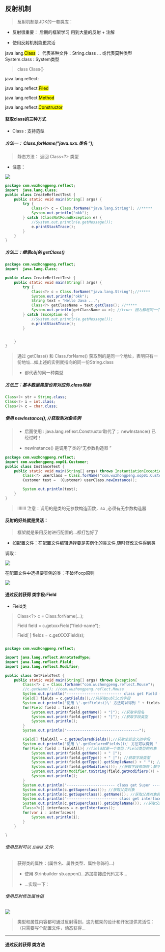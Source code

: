 ## 反射机制

> 反射机制是JDK的一套类库：

- 反射很重要： 后期的框架学习 用到大量的反射 + 注解

- 使用反射机制能更灵活

java.lang.<mark>Class</mark> ： 代表某种文件：String.class ... 或代表莫种类型 System.class : System类型

> class Class{}

java.lang.reflect:

java.lang.reflect.<mark>Filed</mark>

java.lang.reflect.<mark>Method</mark>

java.lang.reflect.<mark>Constructor</mark>

#### 获取class的三种方式

- Class<T> : 支持范型      

##### 方法一： Class.forName("java.xxx.类名 ");

> 静态方法： 返回 Class<?> 类型 

- 注意：

![](/home/administrator/.config/marktext/images/2024-10-05-19-51-53-image.png)

```java
package com.wuzhongpeng.reflect;
import  java.lang.Class;
public class CreateReflectTest {
    public static void main(String[] args) {
        try {
            Class<?> c = Class.forName("java.lang.String"); //*****
            System.out.println("okk");
        } catch (ClassNotFoundException e) {
            //System.out.println(e.getMessage());
            e.printStackTrace();
        }
    }
}
```

##### 方法二：继承obj的 getClass()

```java
package com.wuzhongpeng.reflect;
import  java.lang.Class;

public class CreateReflectTest {
    public static void main(String[] args) {
        try {
            Class<?> c = Class.forName("java.lang.String");//*****
            System.out.println("okk");
            String text = "Hello Java ...";
            Class<?> getClassName = text.getClass(); //*****    
            System.out.println(getClassName == c); //true: 因为都是同一个类型(class:string)
        } catch (Exception e) {
            //System.out.println(e.getMessage());
            e.printStackTrace();
        }


    }
}
```

> 通过 getClass()  和  Class.forName() 获取到的是同一个地址，表明只有一份地址...如上述的实例就指向的同一份String.class
> 
> - 都代表的同一种类型

##### 方法三：基本数据类型也有对应的.class映射

```java
Class<?> str = String.class;
Class<?> i = int.class;
Class<?> c = char.class;
```

##### 使用 newInstance(); //获取到对象实例

> - 后面使用 : java.lang.reflext.Constructor取代了； newInstance() 已经过时！
> 
> - newInstance() 是调用了类的“无参数构造器 ”

```java
package com.wuzhongpeng.reflect;
import com.wuzhongpeng.oop01.Customer;
public class InstanceTest {
    public static void main(String[] args) throws InstantiationException, IllegalAccessException, ClassNotFoundException {
        Class<?> userClass = Class.forName("com.wuzhongpeng.oop01.Customer");
        Customer test =  (Customer) userClass.newInstance();

        System.out.println(test);
    }
}
```

> !!!!!!! 注意：调用的是类的无参数构造函数，so ,必须有无参数构造器





#### 反射的好处就是灵活：

>  框架就是采用反射进行配置的...都打包好了

- 如配置文件：在配置文件编辑选择要是实例化的类文件,随时修改文件得到类

调取：

![](/home/administrator/.config/marktext/images/2024-10-05-22-17-22-image.png)

在配置文件中选择要实例的类：不破坏ocp原则

![](/home/administrator/.config/marktext/images/2024-10-05-22-17-37-image.png)





#### 通过反射获得 类字段:Field

- Field类

> Class<?> c = Class.forName(...);
> 
> Field field = c.getxxxField("field-name");
> 
> Field[ ] fields = c.getXXXField(s);  

```java

package com.wuzhongpeng.reflect;

import java.lang.reflect.AnnotatedType;
import java.lang.reflect.Field;
import java.lang.reflect.Modifier;

public class GetFieldTest {
    public static void main(String[] args) throws Exception{
        Class<?> c = Class.forName("com.wuzhongpeng.reflect.Mouse");
        //c.getName(); //com.wuzhongpeng.reflect.Mouse
        System.out.println("------------------------- class get Field -----------------------");
        Field[] fields = c.getFields();//只获取public的字段
        System.out.println("使用 \'.getFields()\' 方法可以得到 " + fields.length + "个字段");
        for(Field field : fields){
            System.out.print(field.getName() + "|"); //获取字段名
            System.out.print(field.getType() + "|"); //获取字段类型
            System.out.println();
        }
        System.out.println("---------------------------------");

        Field[] fieldAll = c.getDeclaredFields();//获取全部定义的字段
        System.out.println("使用 \'.getDeclaredFields()\' 方法可以得到 " + fields.length + "个字段-全部");
        for(Field field : fieldAll){ //field就是一个类型：Field类型的对象
            System.out.print(field.getName() + " |");
            System.out.print(field.getType() + " |"); //获取字段类型
            System.out.print(field.getType().getSimpleName() + " "); //获取字段简短类型名
            System.out.print(field.getModifiers()); //获取字段修饰符：数字int  0 2 8 23 ...组合值
            System.out.print(Modifier.toString(field.getModifiers()) + " "); //转换获得修饰符: 使用Modifier的静态方法转换出修饰符名...
            System.out.println();
        }
        System.out.println("---------------------- class get Super -----------------------------------------------");
        System.out.println(c.getSuperclass()); //获取父类对象
        System.out.println(c.getSuperclass().getName()); //获取父类对象的对象名
        System.out.println("----------------------- class get interfaces --------------------------------------------");
        System.out.println(c.getSuperclass().getSimpleName()); //获取父类对象(简短名)
        Class<?>[] interfaces = c.getInterfaces();
        for(var i : interfaces){
            System.out.println(i);
        }
    }

}

```

###### 使用反射可以  `反编译` 文件:

> 获得类的属性：(属性名、属性类型、属性修饰符...)
> 
> - 使用 Strinbuilder sb.appen()...追加拼接成代码文本...
> 
> - ...实现一下：

###### 使用反射修改属性值

![](/home/administrator/.config/marktext/images/2024-10-06-00-58-34-image.png)

> 类型和属性内容都可通过反射得到，这为框架的设计和开发提供灵活性：（只需要写个配置文件，动态获得...

---



#### 通过反射获得 类方法

 
